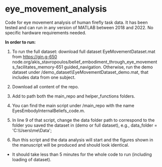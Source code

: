 # eye_movement_analysis
Code for eye movement analysis of human firefly task data.
It has been tested and can run in any version of MATLAB between 2018 and 2022.
No specific hardware requirements needed.



**In order to run:**

1) To run the full dataset: download full dataset EyeMovementDataset.mat from https://gin.g-650 node.org/akis_stavropoulos/belief_embodiment_through_eye_movements_facilitates_memory-651 guided_navigation.
Otherwise, run the demo dataset under /demo_dataset\EyeMovementDataset_demo.mat, that includes data from one subject.

3) Download all content of the repo.

4) Add to path both the main_repo and helper_functions folders.

5) You can find the main script under /main_repo with the name EyesEmbodyInternalBeliefs_code.m.

6) In line 9 of that script, change the data folder path to correspond to the folder you saved the dataset in (demo or full dataset), e.g., data_folder = 'C:\Users\me\Data\';

7) Run this script and the data analysis will start and the figures shown in the manuscript will be produced and should look identical.

* It should take less than 5 minutes for the whole code to run (including loading of dataset).

